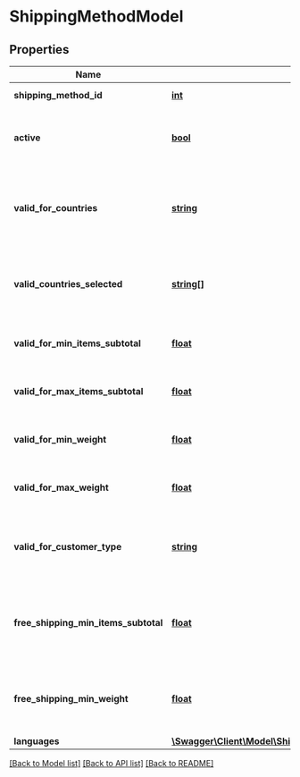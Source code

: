 # ShippingMethodModel

## Properties
Name | Type | Description | Notes
------------ | ------------- | ------------- | -------------
**shipping_method_id** | [**int**](.md) | The shipping methods Id | [optional] 
**active** | [**bool**](.md) | If the shipping method is actively available on checkout or not | [optional] 
**valid_for_countries** | [**string**](.md) | The restrictions to countries this shipping method is valid for. Valid values are: all, EU, non-EU, selected, none | [optional] 
**valid_countries_selected** | [**string[]**](.md) | The countries this method is valid for (if validForCountries is set to ”selected”) | [optional] 
**valid_for_min_items_subtotal** | [**float**](.md) | The min order sub total that this method is valid for | [optional] 
**valid_for_max_items_subtotal** | [**float**](.md) | The max order sub total that this method is valid for | [optional] 
**valid_for_min_weight** | [**float**](.md) | The min order weight that this method is valid for | [optional] 
**valid_for_max_weight** | [**float**](.md) | The max order weight that this method is valid for. | [optional] 
**valid_for_customer_type** | [**string**](.md) | The customer type this method is valid for. Valid values are: null (no restriction), person, company | [optional] 
**free_shipping_min_items_subtotal** | [**float**](.md) | Offer free shipping with this method if the minimum order sub total amount is at least this value | [optional] 
**free_shipping_min_weight** | [**float**](.md) | Offer free shipping with this method if the minimum order total weight is at least this value | [optional] 
**languages** | [**\Swagger\Client\Model\ShippingMethodLanguageModelCollection**](ShippingMethodLanguageModelCollection.md) |  | [optional] 


[[Back to Model list]](../README.md#documentation-for-models) [[Back to API list]](../README.md#documentation-for-api-endpoints) [[Back to README]](../README.md)


